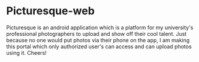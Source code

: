 # Picturesque-web
Picturesque is an android application which is a platform for my university's professional photographers to upload and show off their cool talent. Just because no one would put photos via their phone on the app, I am making this portal which only authorized user's can access and can upload photos using it. Cheers!   
